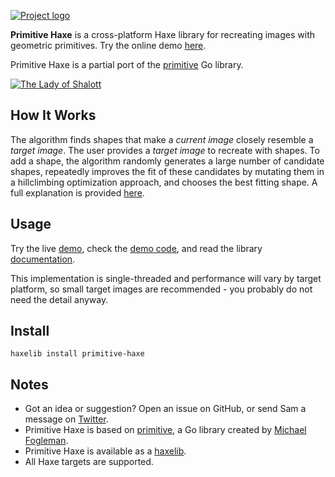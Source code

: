 [![Project logo](https://github.com/Tw1ddle/primitive-haxe/blob/master/screenshots/logo.png?raw=true "Primitive Haxe recreating images as geometric primitives logo")](http://tw1ddle.github.io/primitive-haxe-demo/)

**Primitive Haxe** is a cross-platform Haxe library for recreating images with geometric primitives. Try the online demo [here](http://tw1ddle.github.io/primitive-haxe-demo/).

Primitive Haxe is a partial port of the [primitive](https://github.com/fogleman/primitive) Go library.

[![The Lady of Shalott](https://github.com/Tw1ddle/primitive-haxe/blob/master/screenshots/the_lady_of_shalott_waterhouse.jpg?raw=true "The Lady of Shalott as circles")](https://github.com/Tw1ddle/primitive-haxe-demo/)

## How It Works

The algorithm finds shapes that make a *current image* closely resemble a *target image*. The user provides a *target image* to recreate with shapes. To add a shape, the algorithm randomly generates a large number of candidate shapes, repeatedly improves the fit of these candidates by mutating them in a hillclimbing optimization approach, and chooses the best fitting shape. A full explanation is provided [here](https://github.com/fogleman/primitive/blob/master/README.md#how-it-works-part-ii).

## Usage

Try the live [demo](http://tw1ddle.github.io/primitive-haxe-demo/), check the [demo code](https://github.com/Tw1ddle/primitive-haxe-demo/), and read the library [documentation](http://tw1ddle.github.io/primitive-haxe/).

This implementation is single-threaded and performance will vary by target platform, so small target images are recommended - you probably do not need the detail anyway.

## Install

```
haxelib install primitive-haxe
```

## Notes
* Got an idea or suggestion? Open an issue on GitHub, or send Sam a message on [Twitter](https://twitter.com/Sam_Twidale).
* Primitive Haxe is based on [primitive](https://github.com/fogleman/primitive), a Go library created by [Michael Fogleman](https://github.com/fogleman).
* Primitive Haxe is available as a [haxelib](https://lib.haxe.org/p/primitive-haxe).
* All Haxe targets are supported.
